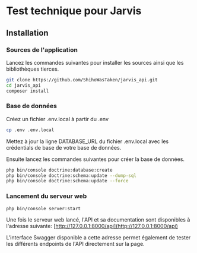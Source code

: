 # Test technique pour Jarvis

## Installation
### Sources de l'application

Lancez les commandes suivantes pour installer les sources ainsi que les bibliothèques tierces.

```sh
git clone https://github.com/ShihoWasTaken/jarvis_api.git
cd jarvis_api
composer install
```

### Base de données

Créez un fichier .env.local à partir du .env
```sh
cp .env .env.local
```

Mettez à jour la ligne DATABASE_URL du fichier .env.local avec les crédentials de base de votre base de données.

Ensuite lancez les commandes suivantes pour créer la base de données.

```sh
php bin/console doctrine:database:create
php bin/console doctrine:schema:update --dump-sql
php bin/console doctrine:schema:update --force
```

### Lancement du serveur web

```sh
php bin/console server:start
```

Une fois le serveur web lancé, l'API et sa documentation sont disponibles à l'adresse suivante:
[http://127.0.0.1:8000/api](http://127.0.0.1:8000/api)

L'interface Swagger disponible a cette adresse permet également de tester les différents endpoints de l'API directement sur la page.